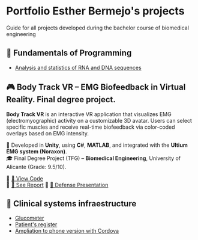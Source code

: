 # Portfolio Esther Bermejo's projects
Guide for all projects developed during the bachelor course of biomedical engineering
## 🧬 Fundamentals of Programming
- [Analysis and statistics of RNA and DNA sequences](https://github.com/Esther000-git/dna_stadistics.git)

## 🎮 Body Track VR – EMG Biofeedback in Virtual Reality. Final degree project.

**Body Track VR** is an interactive VR application that visualizes EMG (electromyographic) activity on a customizable 3D avatar. Users can select specific muscles and receive real-time biofeedback via color-coded overlays based on EMG intensity.

🧠 Developed in **Unity**, using **C#**, **MATLAB**, and integrated with the **Ultium EMG system (Noraxon)**.  
🎓 Final Degree Project (TFG) – **Biomedical Engineering**, University of Alicante (Grade: 9.5/10).  

🔗 [📂 View Code](https://github.com/Esther000-git/tfg-rv_avatar_design_for_emg_biofeedback/tree/main/Scripts)  
🔗 [📄 See Report](https://github.com/Esther000-git/tfg-rv_avatar_design_for_emg_biofeedback/blob/main/memoria.pdf) 
🔗 [🎥 Defense Presentation](https://www.canva.com/design/DAGs942APQg/jBIzGY0BiNMfOCBnd0tItw/watch?utm_content=DAGs942APQg&utm_campaign=designshare&utm_medium=link2&utm_source=uniquelinks&utlId=h15eaddfdf9)

## 💉 Clinical systems infraestructure
- [Glucometer](https://github.com/Esther000-git/glucometer)
- [Patient's register](https://github.com/Esther000-git/patients_register)
- [Ampliation to phone version with Cordova](https://github.com/Esther000-git/phone-version-of-glucometer-and-patient-s-data)
